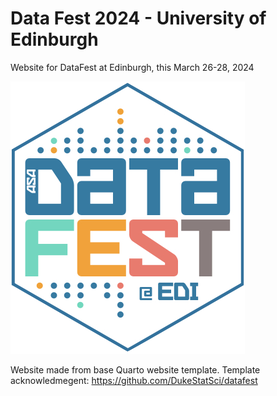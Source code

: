 # Data Fest 2024  - University of Edinburgh

Website for DataFest at Edinburgh, this March 26-28, 2024

![DataFest_24](https://github.com/oevkaya/UoE-DataFest24/blob/main/images/df-edi-logo-light.png)

Website made from base Quarto website template. Template acknowledmegent: https://github.com/DukeStatSci/datafest
